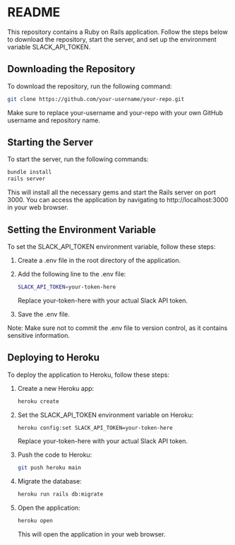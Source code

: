 # README

This repository contains a Ruby on Rails application. Follow the steps below to download the repository, start the server, and set up the environment variable SLACK_API_TOKEN.

## Downloading the Repository

To download the repository, run the following command:

```bash
git clone https://github.com/your-username/your-repo.git
```

Make sure to replace your-username and your-repo with your own GitHub username and repository name.

## Starting the Server

To start the server, run the following commands:

```bash
bundle install
rails server
```

This will install all the necessary gems and start the Rails server on port 3000. You can access the application by navigating to http://localhost:3000 in your web browser.

## Setting the Environment Variable

To set the SLACK_API_TOKEN environment variable, follow these steps:

1. Create a .env file in the root directory of the application.

2. Add the following line to the .env file:

   ```bash
   SLACK_API_TOKEN=your-token-here
   ```

   Replace your-token-here with your actual Slack API token.

3. Save the .env file.

Note: Make sure not to commit the .env file to version control, as it contains sensitive information.

## Deploying to Heroku

To deploy the application to Heroku, follow these steps:

1. Create a new Heroku app:

   ```bash
   heroku create
   ```

2. Set the SLACK_API_TOKEN environment variable on Heroku:

   ```bash
   heroku config:set SLACK_API_TOKEN=your-token-here
   ```

   Replace your-token-here with your actual Slack API token.

3. Push the code to Heroku:

   ```bash
   git push heroku main
   ```

4. Migrate the database:

   ```bash
   heroku run rails db:migrate
   ```

5. Open the application:

   ```bash
   heroku open
   ```

   This will open the application in your web browser.
